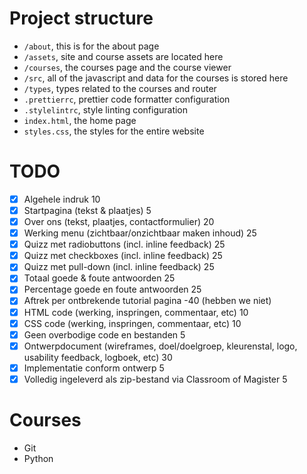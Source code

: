 # Project structure

  - `/about`, this is for the about page
  - `/assets`, site and course assets are located here
  - `/courses`, the courses page and the course viewer
  - `/src`, all of the javascript and data for the courses is stored here
  - `/types`, types related to the courses and router
  - `.prettierrc`, prettier code formatter configuration
  - `.stylelintrc`, style linting configuration
  - `index.html`, the home page
  - `styles.css`, the styles for the entire website

# TODO

- [x] Algehele indruk 10
- [X] Startpagina (tekst & plaatjes) 5
- [x] Over ons (tekst, plaatjes, contactformulier) 20
- [x] Werking menu (zichtbaar/onzichtbaar maken inhoud) 25
- [x] Quizz met radiobuttons (incl. inline feedback) 25
- [x] Quizz met checkboxes (incl. inline feedback) 25
- [x] Quizz met pull-down (incl. inline feedback) 25
- [x] Totaal goede & foute antwoorden 25
- [x] Percentage goede en foute antwoorden 25
- [x] Aftrek per ontbrekende tutorial pagina -40 (hebben we niet)
- [x] HTML code (werking, inspringen, commentaar, etc) 10
- [x] CSS code (werking, inspringen, commentaar, etc) 10
- [x] Geen overbodige code en bestanden 5
- [X] Ontwerpdocument (wireframes, doel/doelgroep, kleurenstal, logo, usability feedback, logboek, etc) 30
- [x] Implementatie conform ontwerp 5
- [x] Volledig ingeleverd als zip-bestand via Classroom of Magister 5

# Courses

- Git
- Python
